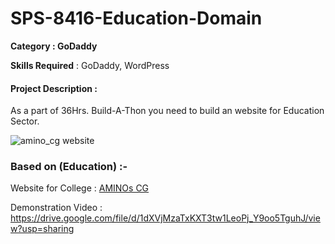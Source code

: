 # SPS-8416-Education-Domain

**Category : GoDaddy**

**Skills Required** : GoDaddy, WordPress

#### Project Description :
As a part of 36Hrs. Build-A-Thon you need to build an website for Education Sector.

![amino_cg website](https://user-images.githubusercontent.com/75872316/110134232-2bc83c80-7df3-11eb-8de7-7ef2c4d54732.JPG)

### Based on (Education) :-

Website for College : <a href = "https://ygf.b95.myftpupload.com/"> AMINOs CG</a>

Demonstration Video : https://drive.google.com/file/d/1dXVjMzaTxKXT3tw1LeoPj_Y9oo5TguhJ/view?usp=sharing
